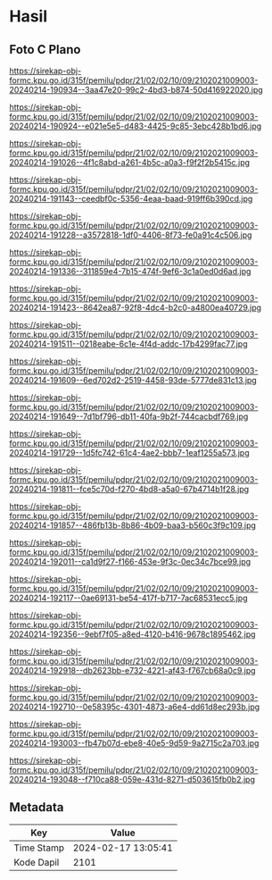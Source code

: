 # Hasil

## Foto C Plano

https://sirekap-obj-formc.kpu.go.id/315f/pemilu/pdpr/21/02/02/10/09/2102021009003-20240214-190934--3aa47e20-99c2-4bd3-b874-50d416922020.jpg

https://sirekap-obj-formc.kpu.go.id/315f/pemilu/pdpr/21/02/02/10/09/2102021009003-20240214-190924--e021e5e5-d483-4425-9c85-3ebc428b1bd6.jpg

https://sirekap-obj-formc.kpu.go.id/315f/pemilu/pdpr/21/02/02/10/09/2102021009003-20240214-191026--4f1c8abd-a261-4b5c-a0a3-f9f2f2b5415c.jpg

https://sirekap-obj-formc.kpu.go.id/315f/pemilu/pdpr/21/02/02/10/09/2102021009003-20240214-191143--ceedbf0c-5356-4eaa-baad-919ff6b390cd.jpg

https://sirekap-obj-formc.kpu.go.id/315f/pemilu/pdpr/21/02/02/10/09/2102021009003-20240214-191228--a3572818-1df0-4406-8f73-fe0a91c4c506.jpg

https://sirekap-obj-formc.kpu.go.id/315f/pemilu/pdpr/21/02/02/10/09/2102021009003-20240214-191336--311859e4-7b15-474f-9ef6-3c1a0ed0d6ad.jpg

https://sirekap-obj-formc.kpu.go.id/315f/pemilu/pdpr/21/02/02/10/09/2102021009003-20240214-191423--8642ea87-92f8-4dc4-b2c0-a4800ea40729.jpg

https://sirekap-obj-formc.kpu.go.id/315f/pemilu/pdpr/21/02/02/10/09/2102021009003-20240214-191511--0218eabe-6c1e-4f4d-addc-17b4299fac77.jpg

https://sirekap-obj-formc.kpu.go.id/315f/pemilu/pdpr/21/02/02/10/09/2102021009003-20240214-191609--6ed702d2-2519-4458-93de-5777de831c13.jpg

https://sirekap-obj-formc.kpu.go.id/315f/pemilu/pdpr/21/02/02/10/09/2102021009003-20240214-191649--7d1bf796-db11-40fa-9b2f-744cacbdf769.jpg

https://sirekap-obj-formc.kpu.go.id/315f/pemilu/pdpr/21/02/02/10/09/2102021009003-20240214-191729--1d5fc742-61c4-4ae2-bbb7-1eaf1255a573.jpg

https://sirekap-obj-formc.kpu.go.id/315f/pemilu/pdpr/21/02/02/10/09/2102021009003-20240214-191811--fce5c70d-f270-4bd8-a5a0-67b4714b1f28.jpg

https://sirekap-obj-formc.kpu.go.id/315f/pemilu/pdpr/21/02/02/10/09/2102021009003-20240214-191857--486fb13b-8b86-4b09-baa3-b560c3f9c109.jpg

https://sirekap-obj-formc.kpu.go.id/315f/pemilu/pdpr/21/02/02/10/09/2102021009003-20240214-192011--ca1d9f27-f166-453e-9f3c-0ec34c7bce99.jpg

https://sirekap-obj-formc.kpu.go.id/315f/pemilu/pdpr/21/02/02/10/09/2102021009003-20240214-192117--0ae69131-be54-417f-b717-7ac68531ecc5.jpg

https://sirekap-obj-formc.kpu.go.id/315f/pemilu/pdpr/21/02/02/10/09/2102021009003-20240214-192356--9ebf7f05-a8ed-4120-b416-9678c1895462.jpg

https://sirekap-obj-formc.kpu.go.id/315f/pemilu/pdpr/21/02/02/10/09/2102021009003-20240214-192918--db2623bb-e732-4221-af43-f767cb68a0c9.jpg

https://sirekap-obj-formc.kpu.go.id/315f/pemilu/pdpr/21/02/02/10/09/2102021009003-20240214-192710--0e58395c-4301-4873-a6e4-dd61d8ec293b.jpg

https://sirekap-obj-formc.kpu.go.id/315f/pemilu/pdpr/21/02/02/10/09/2102021009003-20240214-193003--fb47b07d-ebe8-40e5-9d59-9a2715c2a703.jpg

https://sirekap-obj-formc.kpu.go.id/315f/pemilu/pdpr/21/02/02/10/09/2102021009003-20240214-193048--f710ca88-059e-431d-8271-d503615fb0b2.jpg


## Metadata

| Key        | Value               |
| ---------- | ------------------- |
| Time Stamp | 2024-02-17 13:05:41 |
| Kode Dapil | 2101                |



